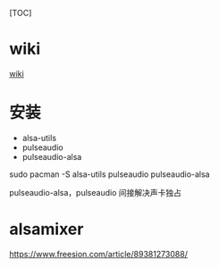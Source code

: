 [TOC]

# wiki
[wiki](https://wiki.archlinux.org/title/Advanced_Linux_Sound_Architecture_(%E7%AE%80%E4%BD%93%E4%B8%AD%E6%96%87)#ALSA_%E5%B7%A5%E5%85%B7)

# 安装
+ alsa-utils
+ pulseaudio
+ pulseaudio-alsa

sudo pacman -S alsa-utils pulseaudio pulseaudio-alsa

pulseaudio-alsa，pulseaudio 间接解决声卡独占

# alsamixer


https://www.freesion.com/article/89381273088/